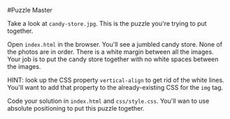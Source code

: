 #Puzzle Master

Take a look at `candy-store.jpg`. This is the puzzle you're trying to put together. 

Open `index.html` in the browser. You'll see a jumbled candy store. None of the photos are in order. There is a white margin between all the images. Your job is to put the candy store together with no white spaces between the images. 

HINT: look up the CSS property `vertical-align` to get rid of the white lines. You'll want to add that property to the already-existing CSS for the `img` tag.

Code your solution in `index.html` and `css/style.css`. You'll wan to use absolute positioning to put this puzzle together.